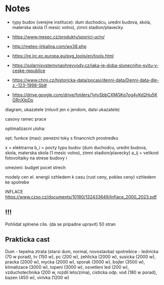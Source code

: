 # Notes

- typy budov (verejne instituce):
    dum duchodcu, uredni budova, skola, materska skola (1 mesic volno), zimni stadion/plavecky

- <https://www.mesec.cz/produkty/sporici-ucty/>
- <http://meteo-jirkalina.com/wx38.php>
- <https://re.jrc.ec.europa.eu/pvg_tools/en/tools.html>
- <https://solarnisystemynaohrevvody.cz/jaka-je-doba-slunecniho-svitu-v-ceske-republice>
- <https://www.chmi.cz/historicka-data/pocasi/denni-data/Denni-data-dle-z.-123-1998-Sb#>
- <https://drive.google.com/drive/folders/1ytySbbCXMGKq7og4yKd2Hu5KGRnXIpDo>

diagram, ukazatele (mluvit jen o jendom, dalsi ukazatele)

casovy ramec prace

optimalizacni uloha:

opt. funkce (max): penezni toky s financnich prostredku

x = elektrarna
b_i = pocty typu budov (dum duchodcu, uredni budova, skola, materska skola (1 mesic volno), zimni stadion/plavecky)
a_ij = velikost fotovoltaiky na strese budovy i

omezeni:
budget
pocet strech

modely cen el. energii vzhledem k casu (rust ceny, pokles ceny) vzhledem ke spotrebe

INFLACE
<https://www.czso.cz/documents/10180/132433649/Inflace_2000_2023.pdf>

## !!!

Pohlidat splnene cile. (da se pripadne upravit)
50 stran

## Prakticka cast

Dum - tepelna ztrata (starsi dum, normal, novostavba)
spotrebice - lednicka (70 w porad), tv (150 w), pc (200 w), zehlicka (2000 w), susicka (2000 w), pracka (2000 w), mycka (2000 w), sporak (3000 w), bojler (3500 w), klimatizace (3000 w), topeni (3000 w), osvetleni led (200 w), vzduchotechnika (200 w, rozdil leto/zima), cisticka odp. vod (180 w porad), bazen (450 w), virivka (1200 w)
